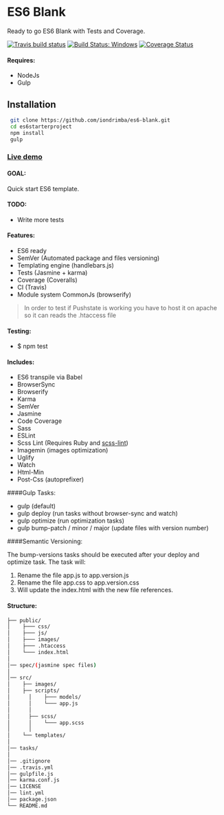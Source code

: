 # ES6 Blank

Ready to go ES6 Blank with Tests and Coverage.

[![Travis build status](https://travis-ci.org/iondrimba/es6-blank.svg?branch=master)](https://travis-ci.org/iondrimba/es6-blank) [![Build Status: Windows](https://ci.appveyor.com/api/projects/status/32r7s2skrgm9ubva/branch/master?svg=true)](https://ci.appveyor.com/project/iondrimba/es6-blank/branch/master) [![Coverage Status](https://coveralls.io/repos/github/iondrimba/es6-blank/badge.svg?branch=master)](https://coveralls.io/github/iondrimba/es6-blank?branch=master)


#### Requires:

* NodeJs
* Gulp

## Installation

```sh
 git clone https://github.com/iondrimba/es6-blank.git
 cd es6starterproject
 npm install
 gulp
```

### [Live demo]

#### GOAL:
Quick start ES6 template.


#### TODO:

* Write more tests

#### Features:

* ES6 ready
* SemVer (Automated package and files versioning)
* Templating engine (handlebars.js)
* Tests (Jasmine + karma)
* Coverage (Coveralls)
* CI (Travis)
* Module system CommonJs (browserify)

> In order to test if Pushstate is working
> you have to host it on apache so it can reads the .htaccess file

#### Testing:

* $ npm test

#### Includes:

* ES6 transpile via Babel
* BrowserSync
* Browserify
* Karma
* SemVer
* Jasmine
* Code Coverage
* Sass
* ESLint
* Scss Lint (Requires Ruby and [scss-lint])
* Imagemin (images optimization)
* Uglify
* Watch
* Html-Min
* Post-Css (autoprefixer)

####Gulp Tasks:

* gulp (default)
* gulp deploy (run tasks without browser-sync and watch)
* gulp optimize (run optimization tasks)
* gulp bump-patch / minor / major (update files with version number)

####Semantic Versioning:

The bump-versions tasks should be executed after your deploy and optimize task.
The task will:

1. Rename the file app.js to app.version.js
2. Rename the file app.css to app.version.css
3. Will update the index.html with the new file references.

#### Structure:

````bash
├── public/
│    ├─── css/
│    ├─── js/
│    ├─── images/
│    ├─── .htaccess
│    └─── index.html
│
│── spec/(jasmine spec files)
│
│── src/
│    ├── images/
│    ├── scripts/
│	   │    ├─── models/
│	   │    └─── app.js
│	   │
│	   ├── scss/
│	   │    └─── app.scss
│	   │
│    └── templates/
│
│── tasks/
│
│── .gitignore
│── .travis.yml
│── gulpfile.js
│── karma.conf.js
│── LICENSE
│── lint.yml
│── package.json
└── README.md
````

[scss-lint]:<https://github.com/brigade/scss-lint#installation>
[Live demo]:<http://iondrimba.github.io/es6-blank/>
